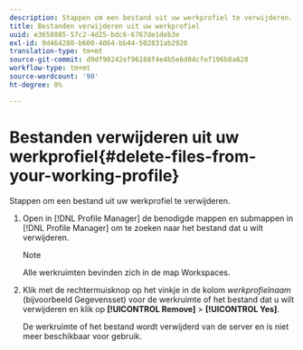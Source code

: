 ```yaml
---
description: Stappen om een bestand uit uw werkprofiel te verwijderen.
title: Bestanden verwijderen uit uw werkprofiel
uuid: e3658085-57c2-4d25-bdc6-6767de1deb3e
exl-id: 9d464280-b600-4064-bb44-502831ab2920
translation-type: tm+mt
source-git-commit: d9df90242ef96188f4e4b5e6d04cfef196b0a628
workflow-type: tm+mt
source-wordcount: '98'
ht-degree: 0%

---
```


# Bestanden verwijderen uit uw werkprofiel{#delete-files-from-your-working-profile}

Stappen om een bestand uit uw werkprofiel te verwijderen.

1. Open in [!DNL Profile Manager] de benodigde mappen en submappen in [!DNL Profile Manager] om te zoeken naar het bestand dat u wilt verwijderen.

   >[!NOTE]
   >
   >Alle werkruimten bevinden zich in de map Workspaces.

1. Klik met de rechtermuisknop op het vinkje in de kolom *werkprofielnaam* (bijvoorbeeld Gegevensset) voor de werkruimte of het bestand dat u wilt verwijderen en klik op **[!UICONTROL Remove]** > **[!UICONTROL Yes]**.

   De werkruimte of het bestand wordt verwijderd van de server en is niet meer beschikbaar voor gebruik.
